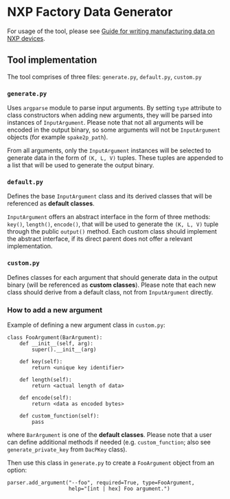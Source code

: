 # NXP Factory Data Generator

For usage of the tool, please see
[Guide for writing manufacturing data on NXP devices](../../../../docs/guides/nxp_manufacturing_flow.md).

## Tool implementation

The tool comprises of three files: `generate.py`, `default.py`, `custom.py`

### `generate.py`

Uses `argparse` module to parse input arguments. By setting `type` attribute to
class constructors when adding new arguments, they will be parsed into instances
of `InputArgument`. Please note that not all arguments will be encoded in the
output binary, so some arguments will not be `InputArgument` objects (for
example `spake2p_path`).

From all arguments, only the `InputArgument` instances will be selected to
generate data in the form of `(K, L, V)` tuples. These tuples are appended to a
list that will be used to generate the output binary.

### `default.py`

Defines the base `InputArgument` class and its derived classes that will be
referenced as **default classes**.

`InputArgument` offers an abstract interface in the form of three methods:
`key()`, `length()`, `encode()`, that will be used to generate the `(K, L, V)`
tuple through the public `output()` method. Each custom class should implement
the abstract interface, if its direct parent does not offer a relevant
implementation.

### `custom.py`

Defines classes for each argument that should generate data in the output binary
(will be referenced as **custom classes**). Please note that each new class
should derive from a default class, not from `InputArgument` directly.

### How to add a new argument

Example of defining a new argument class in `custom.py`:

```
class FooArgument(BarArgument):
    def __init__(self, arg):
        super().__init__(arg)

    def key(self):
        return <unique key identifier>

    def length(self):
        return <actual length of data>

    def encode(self):
        return <data as encoded bytes>

    def custom_function(self):
        pass
```

where `BarArgument` is one of the **default classes**. Please note that a user
can define additional methods if needed (e.g. `custom_function`; also see
`generate_private_key` from `DacPKey` class).

Then use this class in `generate.py` to create a `FooArgument` object from an
option:

```
parser.add_argument("--foo", required=True, type=FooArgument,
                    help="[int | hex] Foo argument.")
```
